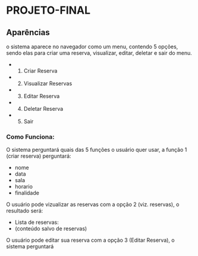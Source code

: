 # PROJETO-FINAL



## Aparências

o sistema aparece no navegador como um menu, contendo 5 opções, sendo elas para criar uma reserva, visualizar, editar, deletar e sair do menu.

- 1. Criar Reserva
- 2. Visualizar Reservas
- 3. Editar Reserva
- 4. Deletar Reserva
- 5. Sair
 
### Como Funciona:

O sistema perguntará quais das 5 funções o usuário quer usar, a função 1 (criar reserva) perguntará:
- nome
- data
- sala
- horario
- finalidade

O usuário pode vizualizar as reservas com a opção 2 (viz. reservas), o resultado será:
- Lista de reservas:
- (conteúdo salvo de reservas)

O usuário pode editar sua reserva com a opção 3 (Editar Reserva), o sistema perguntará
